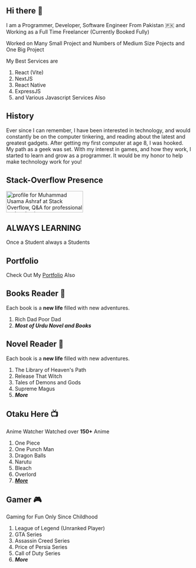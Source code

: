 ## Hi there 👋

I am a Programmer, Developer, Software Engineer From Pakistan :pakistan: and Working as a Full Time Freelancer (Currently Booked Fully)

Worked on Many Small Project and Numbers of Medium Size Pojects and One Big Project

My Best Services are
1) React (Vite)
1) NextJS
1) React Native
1) ExpressJS
1) and Various Javascript Services Also


## History
Ever since I can remember, I have been interested in technology, and would constantly be on the computer tinkering, and reading about the latest and greatest gadgets. After getting my first computer at age 8, I was hooked. My path as a geek was set. With my interest in games, and how they work, I started to learn and grow as a programmer. It would be my honor to help make technology work for you!

## Stack-Overflow Presence

<a href="https://stackoverflow.com/users/5894166/muhammad-usama-ashraf" style="border: 0px;"><img src="https://stackoverflow.com/users/flair/5894166.png" width="208" height="58" alt="profile for Muhammad Usama Ashraf at Stack Overflow, Q&amp;A for professional and enthusiast programmers" title="profile for Muhammad Usama Ashraf at Stack Overflow, Q&amp;A for professional and enthusiast programmers" class="fr-fic fr-dii"></a>

## ALWAYS LEARNING
Once a Student always a Students

## Portfolio
Check Out My [Portfolio](https://portfolio.usamaashraf82.vercel.app) Also

## Books Reader :open_book:
Each book is a **new life** filled with new adventures.
1) Rich Dad Poor Dad
2) _**Most of Urdu Novel and Books**_

## Novel Reader :green_book:
Each book is a **new life** filled with new adventures.
1) The Library of Heaven's Path
2) Release That Witch
3) Tales of Demons and Gods
4) Supreme Magus
5) **_More_**

## Otaku Here :tv:
Anime Watcher Watched over **150+** Anime 
1) One Piece
2) One Punch Man
3) Dragon Balls
4) Narutu
5) Bleach
6) Overlord
7) [_**More**_](https://myanimelist.net/animelist/Usamaashraf82)

## Gamer :video_game:
Gaming for Fun Only Since Childhood
1) League of Legend (Unranked Player)
2) GTA Series
3) Assassin Creed Series
4) Price of Persia Series
5) Call of Duty Series
7) _**More**_
